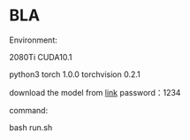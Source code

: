 # BLA

Environment:

2080Ti CUDA10.1

python3 torch 1.0.0 torchvision 0.2.1

download the model from [link](https://pan.baidu.com/s/1c8wPararIxJlhiC7aHBpvw ) password：1234

command:

bash run.sh


